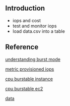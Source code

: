 ## Introduction
- iops and cost 
- test and monitor iops 
- load data.csv into a table

## Reference 
[understanding burst mode](https://aws.amazon.com/blogs/database/understanding-burst-vs-baseline-performance-with-amazon-rds-and-gp2/)

[metric provisioned iops](https://aws.amazon.com/blogs/database/how-to-use-cloudwatch-metrics-to-decide-between-general-purpose-or-provisioned-iops-for-your-rds-database/)

[cpu burstable instance](https://docs.aws.amazon.com/AmazonRDS/latest/UserGuide/Concepts.DBInstanceClass.html)

[cpu burstable ec2](https://docs.aws.amazon.com/AWSEC2/latest/UserGuide/burstable-performance-instances.html)

[data](https://aws-blogs-artifacts-public.s3.amazonaws.com/artifacts/DBBLOG-1922/sample-dataset.zip)

